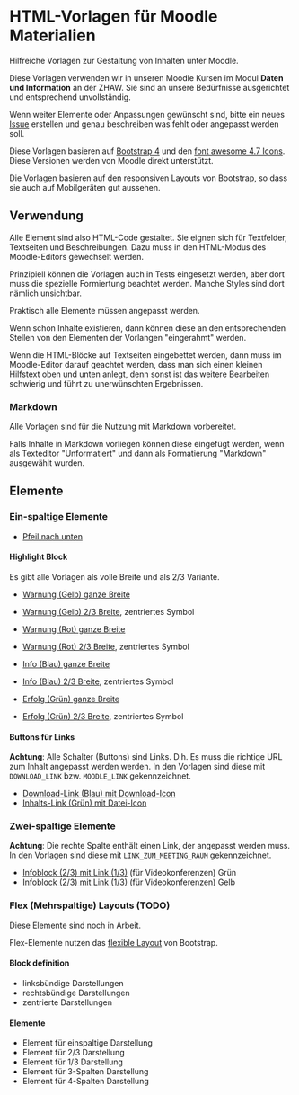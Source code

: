 # HTML-Vorlagen für Moodle Materialien

Hilfreiche Vorlagen zur Gestaltung von Inhalten unter Moodle. 

Diese Vorlagen verwenden wir in unseren Moodle Kursen im Modul **Daten und Information** an der ZHAW. Sie sind an unsere Bedürfnisse ausgerichtet und entsprechend unvollständig. 

Wenn weiter Elemente oder Anpassungen gewünscht sind, bitte ein neues [Issue](https://github.com/dxiai/moodle-content-templates/issues) erstellen und genau beschreiben was fehlt oder angepasst werden soll.

Diese Vorlagen basieren auf [Bootstrap 4](https://getbootstrap.com/docs/4.5/getting-started/introduction/) und den [font awesome 4.7 Icons](https://fontawesome.com/v4.7.0/icons/). Diese Versionen werden von Moodle direkt unterstützt.

Die Vorlagen basieren auf den responsiven Layouts von Bootstrap, so dass sie auch auf Mobilgeräten gut aussehen. 

## Verwendung

Alle Element sind also HTML-Code gestaltet. Sie eignen sich für Textfelder, Textseiten und Beschreibungen. Dazu muss in den HTML-Modus des Moodle-Editors gewechselt werden.

Prinzipiell können die Vorlagen auch in Tests eingesetzt werden, aber dort muss die spezielle Formiertung beachtet werden. Manche Styles sind dort nämlich unsichtbar. 

Praktisch alle Elemente müssen angepasst werden.

Wenn schon Inhalte existieren, dann können diese an den entsprechenden Stellen von den Elementen der Vorlangen "eingerahmt" werden. 

Wenn die HTML-Blöcke auf Textseiten eingebettet werden, dann muss im Moodle-Editor darauf geachtet werden, dass man sich einen kleinen Hilfstext oben und unten anlegt, denn sonst ist das weitere Bearbeiten schwierig und führt zu unerwünschten Ergebnissen. 

### Markdown

Alle Vorlagen sind für die Nutzung mit Markdown vorbereitet.

Falls Inhalte in Markdown vorliegen können diese eingefügt werden, wenn als Texteditor "Unformatiert" und dann als Formatierung "Markdown" ausgewählt wurden.

## Elemente

### Ein-spaltige Elemente

* [Pfeil nach unten](html/1c_info_large_arrow_down.html)

#### Highlight Block 

Es gibt alle Vorlagen als volle Breite und als 2/3 Variante.

* [Warnung (Gelb) ganze Breite](html/1c_block_warning.html)
* [Warnung (Gelb) 2/3 Breite](html/1c_block_warning_narrow.html), zentriertes Symbol

* [Warnung (Rot) ganze Breite](html/1c_block_danger.html)
* [Warnung (Rot) 2/3 Breite](html/1c_block_danger_narrow.html), zentriertes Symbol

* [Info (Blau) ganze Breite](html/1c_block_definition.html)
* [Info (Blau) 2/3 Breite](html/1c_block_definition_narrow.html), zentriertes Symbol

* [Erfolg (Grün) ganze Breite](html/1c_block_success.html)
* [Erfolg (Grün) 2/3 Breite](html/1c_block_success_narrow.html), zentriertes Symbol

#### Buttons für Links

**Achtung**: Alle Schalter (Buttons) sind Links. D.h. Es muss die richtige URL zum Inhalt angepasst werden werden. In den Vorlagen sind diese mit `DOWNLOAD_LINK` bzw. `MOODLE_LINK` gekennzeichnet. 

* [Download-Link (Blau) mit Download-Icon](html/1c_button_download.html)
* [Inhalts-Link (Grün) mit Datei-Icon](html/1c_button_content.html)

### Zwei-spaltige Elemente

**Achtung**: Die rechte Spalte enthält einen Link, der angepasst werden muss. In den Vorlagen sind diese mit `LINK_ZUM_MEETING_RAUM` gekennzeichnet. 

* [Infoblock (2/3) mit Link (1/3)](html/2_block_info_link_green.html) (für Videokonferenzen) Grün
* [Infoblock (2/3) mit Link (1/3)](html/2_block_info_link_orange.html) (für Videokonferenzen) Gelb


### Flex (Mehrspaltige) Layouts (TODO)

Diese Elemente sind noch in Arbeit.

Flex-Elemente nutzen das [flexible Layout](https://getbootstrap.com/docs/4.5/utilities/flex/) von Bootstrap. 

#### Block definition

* linksbündige Darstellungen
* rechtsbündige Darstellungen
* zentrierte Darstellungen

#### Elemente

* Element für einspaltige Darstellung
* Element für 2/3 Darstellung
* Element für 1/3 Darstellung
* Element für 3-Spalten Darstellung
* Element für 4-Spalten Darstellung